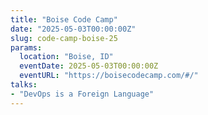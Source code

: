 ```yaml
---
title: "Boise Code Camp"
date: "2025-05-03T00:00:00Z"
slug: code-camp-boise-25
params:
  location: "Boise, ID"
  eventDate: 2025-05-03T00:00:00Z
  eventURL: "https://boisecodecamp.com/#/"
talks:
- "DevOps is a Foreign Language"
---
```


